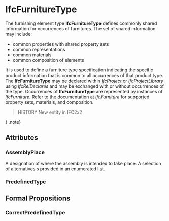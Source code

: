 # IfcFurnitureType

The furnishing element type **IfcFurnitureType** defines commonly shared information for occurrences of furnitures. The set of shared information may include:

* common properties with shared property sets
* common representations
* common materials
* common composition of elements
<!-- end of short definition -->

It is used to define a furniture type specification indicating the specific product information that is common to all occurrences of that product type. The **IfcFurnitureType** may be declared within _IfcProject_ or _IfcProjectLibrary_ using _IfcRelDeclares_ and may be exchanged with or without occurrences of the type. Occurrences of **IfcFurnitureType** are represented by instances of _IfcFurniture_. Refer to the documentation at _IfcFurniture_ for supported property sets, materials, and composition.

> HISTORY New entity in IFC2x2

{ .note}
>

## Attributes

### AssemblyPlace
A designation of where the assembly is intended to take place. A selection of alternatives s provided in an enumerated list.

### PredefinedType


## Formal Propositions

### CorrectPredefinedType

